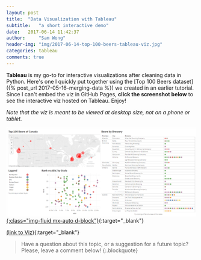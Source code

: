 ```yaml
---
layout: post
title:  "Data Visualization with Tableau"
subtitle:   "a short interactive demo"
date:   2017-06-14 11:42:37
author:     "Sam Wong"
header-img: "img/2017-06-14-top-100-beers-tableau-viz.jpg"
categories: tableau
comments: true
---
```

**Tableau** is my go-to for interactive visualizations after cleaning data in Python.  Here's one I quickly put together using the [Top 100 Beers dataset]({% post_url 2017-05-16-merging-data %}) we created in an earlier tutorial.  Since I can't embed the viz in GitHub Pages, **click the screenshot below** to see the interactive viz hosted on Tableau.  Enjoy!

*Note that the viz is meant to be viewed at desktop size, not on a phone or tablet.*

[![png](/assets/img/posts/top-100-beers-tableau-viz_files/top-100-beers-tableau-viz-screenshot.png){:class="img-fluid mx-auto d-block"}](https://public.tableau.com/views/Top100BeersofCanadaDRAFT/Dashboard?:embed=y&:display_count=yes){:target="_blank"}

[(link to Viz)](https://public.tableau.com/views/Top100BeersofCanadaDRAFT/Dashboard?:embed=y&:display_count=yes){:target="_blank"}

> Have a question about this topic, or a suggestion for a future topic?  Please, leave a comment below!
{:.blockquote}

